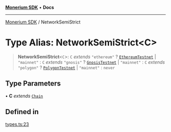 [**Monerium SDK**](../README.md) • **Docs**

***

[Monerium SDK](../README.md) / NetworkSemiStrict

# Type Alias: NetworkSemiStrict\<C\>

> **NetworkSemiStrict**\<`C`\>: `C` *extends* `"ethereum"` ? [`EthereumTestnet`](EthereumTestnet.md) \| `"mainnet"` : `C` *extends* `"gnosis"` ? [`GnosisTestnet`](GnosisTestnet.md) \| `"mainnet"` : `C` *extends* `"polygon"` ? [`PolygonTestnet`](PolygonTestnet.md) \| `"mainnet"` : `never`

## Type Parameters

• **C** *extends* [`Chain`](Chain.md)

## Defined in

[types.ts:23](https://github.com/monerium/js-monorepo/blob/90e863940da8623462a29ce3ac59bdfdcf20271e/packages/sdk/src/types.ts#L23)
